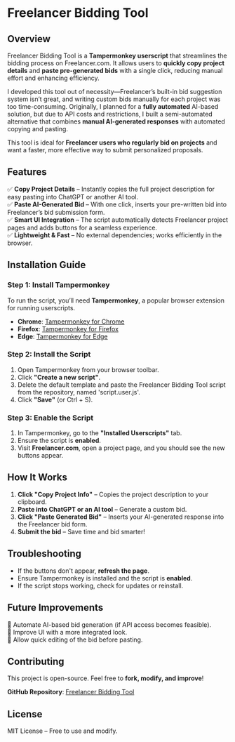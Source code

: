 # Freelancer Bidding Tool

## Overview
Freelancer Bidding Tool is a **Tampermonkey userscript** that streamlines the bidding process on Freelancer.com. It allows users to **quickly copy project details** and **paste pre-generated bids** with a single click, reducing manual effort and enhancing efficiency.

I developed this tool out of necessity—Freelancer’s built-in bid suggestion system isn’t great, and writing custom bids manually for each project was too time-consuming. Originally, I planned for a **fully automated** AI-based solution, but due to API costs and restrictions, I built a semi-automated alternative that combines **manual AI-generated responses** with automated copying and pasting.

This tool is ideal for **Freelancer users who regularly bid on projects** and want a faster, more effective way to submit personalized proposals.

## Features
✅ **Copy Project Details** – Instantly copies the full project description for easy pasting into ChatGPT or another AI tool.  
✅ **Paste AI-Generated Bid** – With one click, inserts your pre-written bid into Freelancer’s bid submission form.  
✅ **Smart UI Integration** – The script automatically detects Freelancer project pages and adds buttons for a seamless experience.  
✅ **Lightweight & Fast** – No external dependencies; works efficiently in the browser.  

## Installation Guide
### Step 1: Install Tampermonkey
To run the script, you’ll need **Tampermonkey**, a popular browser extension for running userscripts.

- **Chrome**: [Tampermonkey for Chrome](https://chrome.google.com/webstore/detail/tampermonkey/dhdgffkkebhmkfjojejmpbldmpobfkfo)
- **Firefox**: [Tampermonkey for Firefox](https://addons.mozilla.org/en-US/firefox/addon/tampermonkey/)
- **Edge**: [Tampermonkey for Edge](https://microsoftedge.microsoft.com/addons/detail/tampermonkey/)

### Step 2: Install the Script
1. Open Tampermonkey from your browser toolbar.
2. Click **"Create a new script"**.
3. Delete the default template and paste the Freelancer Bidding Tool script from the repository, named 'script.user.js'.
4. Click **"Save"** (or Ctrl + S).

### Step 3: Enable the Script
1. In Tampermonkey, go to the **"Installed Userscripts"** tab.
2. Ensure the script is **enabled**.
3. Visit **Freelancer.com**, open a project page, and you should see the new buttons appear.

## How It Works
1. **Click "Copy Project Info"** – Copies the project description to your clipboard.
2. **Paste into ChatGPT or an AI tool** – Generate a custom bid.
3. **Click "Paste Generated Bid"** – Inserts your AI-generated response into the Freelancer bid form.
4. **Submit the bid** – Save time and bid smarter!

## Troubleshooting
- If the buttons don't appear, **refresh the page**.
- Ensure Tampermonkey is installed and the script is **enabled**.
- If the script stops working, check for updates or reinstall.

## Future Improvements
🔹 Automate AI-based bid generation (if API access becomes feasible).  
🔹 Improve UI with a more integrated look.  
🔹 Allow quick editing of the bid before pasting.  

## Contributing
This project is open-source. Feel free to **fork, modify, and improve**!  

**GitHub Repository**: [Freelancer Bidding Tool](https://github.com/armaanux/freelancer-bidding-tool)

## License
MIT License – Free to use and modify.  
